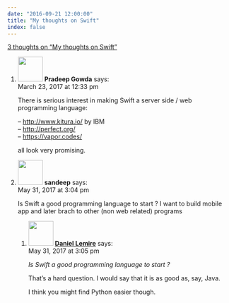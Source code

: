 ```yaml
---
date: "2016-09-21 12:00:00"
title: "My thoughts on Swift"
index: false
---
```


[3 thoughts on &ldquo;My thoughts on Swift&rdquo;](/lemire/blog/2016/09-21-my-thoughts-on-swift)

<ol class="comment-list">
<li id="comment-276201" class="comment even thread-even depth-1">
<div class="comment-author vcard">
<img alt src="https://secure.gravatar.com/avatar/af5d9880a38981842e4d2274dbebe699?s=56&#038;d=mm&#038;r=g" srcset="https://secure.gravatar.com/avatar/af5d9880a38981842e4d2274dbebe699?s=112&#038;d=mm&#038;r=g 2x" class="avatar avatar-56 photo" height="56" width="56" decoding="async" /> <b class="fn">Pradeep Gowda</b> <span class="says">says:</span> </div>
<div class="comment-metadata"><time datetime="2017-03-23T12:33:38+00:00">March 23, 2017 at 12:33 pm</time></a> </div>
<div class="comment-content">
<p>There is serious interest in making Swift a server side / web programming language:</p>
<p>&#8211; <a href="http://www.kitura.io/" rel="nofollow ugc">http://www.kitura.io/</a> by IBM<br/>
&#8211; <a href="http://perfect.org/" rel="nofollow ugc">http://perfect.org/</a><br/>
&#8211; <a href="https://vapor.codes/" rel="nofollow ugc">https://vapor.codes/</a> </p>
<p>all look very promising.</p>
</div>
</li>
<li id="comment-280751" class="comment odd alt thread-odd thread-alt depth-1 parent">
<div class="comment-author vcard">
<img alt src="https://secure.gravatar.com/avatar/2c795e9785fb576d6a7d9513843b7211?s=56&#038;d=mm&#038;r=g" srcset="https://secure.gravatar.com/avatar/2c795e9785fb576d6a7d9513843b7211?s=112&#038;d=mm&#038;r=g 2x" class="avatar avatar-56 photo" height="56" width="56" decoding="async" /> <b class="fn">sandeep</b> <span class="says">says:</span> </div>
<div class="comment-metadata"><time datetime="2017-05-31T15:04:21+00:00">May 31, 2017 at 3:04 pm</time></a> </div>
<div class="comment-content">
<p>Is Swift a good programming language to start ? I want to build mobile app and later brach to other (non web related) programs</p>
</div>
<ol class="children">
<li id="comment-280752" class="comment byuser comment-author-lemire bypostauthor even depth-2">
<div class="comment-author vcard">
<img alt src="https://secure.gravatar.com/avatar/2ca999bef9535950f5b84281a4dab006?s=56&#038;d=mm&#038;r=g" srcset="https://secure.gravatar.com/avatar/2ca999bef9535950f5b84281a4dab006?s=112&#038;d=mm&#038;r=g 2x" class="avatar avatar-56 photo" height="56" width="56" loading="lazy" decoding="async" /> <b class="fn"><a href="https://lemire.me/en/" class="url" rel="ugc">Daniel Lemire</a></b> <span class="says">says:</span> </div>
<div class="comment-metadata"><time datetime="2017-05-31T15:05:59+00:00">May 31, 2017 at 3:05 pm</time></a> </div>
<div class="comment-content">
<p><em>Is Swift a good programming language to start ?</em></p>
<p>That&rsquo;s a hard question. I would say that it is as good as, say, Java.</p>
<p>I think you might find Python easier though.</p>
</div>
</li>
</ol>
</li>
</ol>
